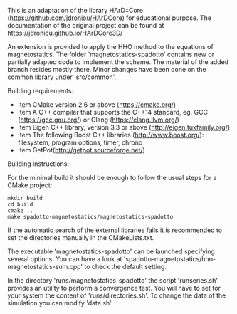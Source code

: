 This is an adaptation of the library HArD::Core (https://github.com/jdroniou/HArDCore) for educational purpose. 
The documentation of the original project can be found at https://jdroniou.github.io/HArDCore3D/

An extension is provided to apply the HHO method to the equations of magnetostatics. The folder 'magnetostatics-spadotto' contains
new or partially adapted code to implement the scheme. The material of the added branch resides mostly there.
Minor changes have been done on the common library under 'src/common'. 

Building requirements:

* Item CMake version 2.6 or above (https://cmake.org/)
* Item A C++ compiler that supports the C++14 standard, eg. GCC (https://gcc.gnu.org/) or Clang (https://clang.llvm.org/)
* Item Eigen C++ library, version 3.3 or above (http://eigen.tuxfamily.org/)
* Item The following Boost C++ libraries (http://www.boost.org/): filesystem, program options, timer, chrono
* Item GetPot(http://getpot.sourceforge.net/)

Building instructions: 

For the minimal build it should be enough to follow the usual steps for a CMake project:

```
mkdir build
cd build
cmake ..
make spadotto-magnetostatics/magnetostatics-spadotto
```



If the automatic search of the external libraries fails it is recommended to set the directories manually in the CMakeLists.txt. 

The executable 'magnetostatics-spadotto' can be launched specifying several options. You can have a look at 
'spadotto-magnetostatics/hho-magnetostatics-sum.cpp' to check the default setting.  

In the directory 'runs/magnetostatics-spadotto' the script 'runseries.sh' provides an utility to perform a convergence test. 
You will have to set for your system the content of 'runs/directories.sh'. To change the data of the simulation you can modify 'data.sh'.


